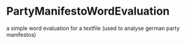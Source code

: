 # PartyManifestoWordEvaluation
a simple word evaluation for a textfile (used to analyse german party manifestos)

